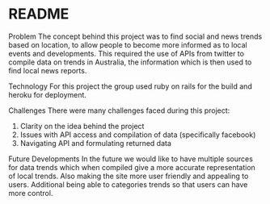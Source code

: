 # README

Problem
The concept behind this project was to find social and news trends based on location, to allow people to become more informed as to local events and developments. This required the use of APIs from twitter to compile data on trends in Australia, the information which is then used to find local news reports.

Technology
For this project the group used ruby on rails for the build and heroku for deployment.


Challenges
There were many challenges faced during this project:
  1. Clarity on the idea behind the project
  2. Issues with API access and compilation of data (specifically facebook)
  3. Navigating API and formulating returned data

Future Developments
In the future we would like to have multiple sources for data trends which when compiled give a more accurate representation of local trends. Also making the site more user friendly and appealing to users. Additional being able to categories trends so that users can have more control.

